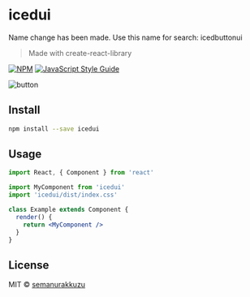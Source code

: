 # icedui

Name change has been made. Use this name for search: icedbuttonui

> Made with create-react-library

[![NPM](https://img.shields.io/npm/v/icedui.svg)](https://www.npmjs.com/package/icedui) [![JavaScript Style Guide](https://img.shields.io/badge/code_style-standard-brightgreen.svg)](https://standardjs.com)

![button](https://user-images.githubusercontent.com/110597975/232330505-8727ccc7-f3c8-4ad9-b36b-f0cf23348bee.png)

## Install

```bash
npm install --save icedui
```

## Usage

```jsx
import React, { Component } from 'react'

import MyComponent from 'icedui'
import 'icedui/dist/index.css'

class Example extends Component {
  render() {
    return <MyComponent />
  }
}
```

## License

MIT © [semanurakkuzu](https://github.com/semanurakkuzu)
